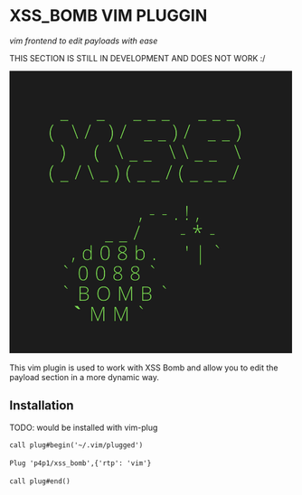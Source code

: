 XSS_BOMB VIM PLUGGIN
====================
*vim frontend to edit payloads with ease*

THIS SECTION IS STILL IN DEVELOPMENT AND DOES NOT WORK :/

![xss_bomb](https://raw.githubusercontent.com/p4p1/xss_bomb/main/assets/logo.png)

This vim plugin is used to work with XSS Bomb and allow you to edit the payload
section in a more dynamic way.

## Installation
TODO: would be installed with vim-plug

```
call plug#begin('~/.vim/plugged')

Plug 'p4p1/xss_bomb',{'rtp': 'vim'}

call plug#end()
```
